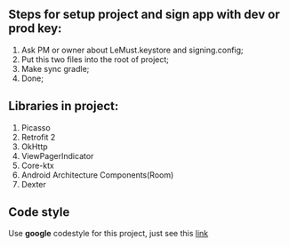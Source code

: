 ## Steps for setup project and sign app with dev or prod key:
1. Ask PM or owner about LeMust.keystore and signing.config;
2. Put this two files into the root of project;
3. Make sync gradle;
4. Done;

## Libraries in project:
1. Picasso
2. Retrofit 2
3. OkHttp
4. ViewPagerIndicator
5. Core-ktx
6. Android Architecture Components(Room)
7. Dexter
  
## Code style
Use **google** codestyle for this project, just see this [link](https://github.com/HPI-Information-Systems/Metanome/wiki/Installing-the-google-styleguide-settings-in-intellij-and-eclipse)
 
